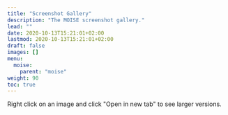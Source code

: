 ```yaml
---
title: "Screenshot Gallery"
description: "The MOISE screenshot gallery."
lead: ""
date: 2020-10-13T15:21:01+02:00
lastmod: 2020-10-13T15:21:01+02:00
draft: false
images: []
menu:
  moise:
    parent: "moise"
weight: 90
toc: true
---
```


Right click on an image and click "Open in new tab" to see larger versions.

